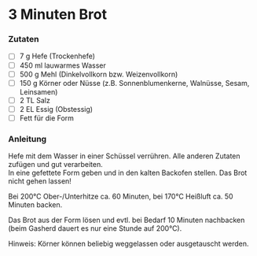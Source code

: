 
# 3 Minuten Brot

### Zutaten

- [ ]  7 g Hefe (Trockenhefe)
- [ ] 450 ml lauwarmes Wasser
- [ ] 500 g Mehl (Dinkelvollkorn bzw. Weizenvollkorn)
- [ ] 150 g Körner oder Nüsse (z.B. Sonnenblumenkerne, Walnüsse, Sesam, Leinsamen)
- [ ] 2 TL Salz
- [ ] 2 EL Essig (Obstessig)
- [ ] Fett für die Form

### Anleitung

Hefe mit dem Wasser in einer Schüssel verrühren. Alle anderen Zutaten zufügen und gut verarbeiten.  
In eine gefettete Form geben und in den kalten Backofen stellen. Das Brot nicht gehen lassen!  
  
Bei 200°C Ober-/Unterhitze ca. 60 Minuten, bei 170°C Heißluft ca. 50 Minuten backen.  
  
Das Brot aus der Form lösen und evtl. bei Bedarf 10 Minuten nachbacken (beim Gasherd dauert es nur eine Stunde auf 200°C).  
  
Hinweis: Körner können beliebig weggelassen oder ausgetauscht werden.